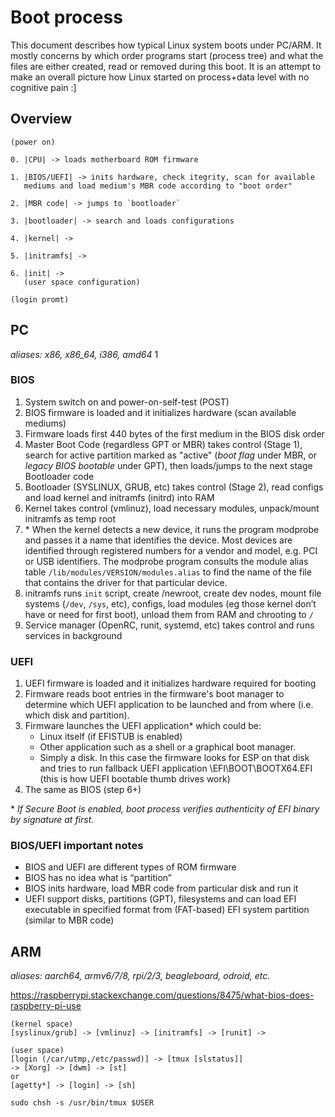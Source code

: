 # Boot process
This document describes how typical Linux system boots under PC/ARM. It mostly concerns by which order programs start (process tree) and what the files are either created, read or removed during this boot. It is an attempt to make an overall picture how Linux started on process+data level with no cognitive pain :]

## Overview
```
(power on)

0. |CPU| -> loads motherboard ROM firmware 

1. |BIOS/UEFI| -> inits hardware, check itegrity, scan for available
   mediums and load medium's MBR code according to "boot order"

2. |MBR code| -> jumps to `bootloader`

3. |bootloader| -> search and loads configurations

4. |kernel| -> 

5. |initramfs| -> 

6. |init| -> 
   (user space configuration)

(login promt)
```

## PC
*aliases: x86, x86_64, i386, amd64* 1<br>

### BIOS
1. System switch on and power-on-self-test (POST)
1. BIOS firmware is loaded and it initializes hardware (scan available mediums)
1. Firmware loads first 440 bytes of the first medium in the BIOS disk order
1. Master Boot Code (regardless GPT or MBR) takes control (Stage 1), search for active partition marked as "active" (*boot flag* under MBR, or *legacy BIOS bootable* under GPT), then loads/jumps to the next stage Bootloader code
1. Bootloader (SYSLINUX, GRUB, etc) takes control (Stage 2), read configs and load kernel and initramfs (initrd) into RAM
1. Kernel takes control (vmlinuz), load necessary modules, unpack/mount initramfs as temp root
1. \* When the kernel detects a new device, it runs the program modprobe and passes it a name that identifies the device. Most devices are identified through registered numbers for a vendor and model, e.g. PCI or USB identifiers. The modprobe program consults the module alias table `/lib/modules/VERSION/modules.alias` to find the name of the file that contains the driver for that particular device.
1. initramfs runs `init` script, create /newroot, create dev nodes, mount file systems (`/dev`, `/sys`, etc), configs, load modules (eg those kernel don’t have or need for first boot), unload them from RAM and chrooting to `/`
1. Service manager (OpenRC, runit, systemd, etc) takes control and runs services in background

### UEFI
1. UEFI firmware is loaded and it initializes hardware required for booting
1. Firmware reads boot entries in the firmware's boot manager to determine which UEFI application to be launched and from where (i.e. which disk and partition).
1. Firmware launches the UEFI application* which could be:
    * Linux itself (if EFISTUB is enabled)
    * Other application such as a shell or a graphical boot manager.
    * Simply a disk. In this case the firmware looks for ESP on that disk and tries to run fallback UEFI application \EFI\BOOT\BOOTX64.EFI (this is how UEFI bootable thumb drives work)
1. The same as BIOS (step 6+)

\* *If Secure Boot is enabled, boot process verifies authenticity of EFI binary by signature at first.*

### BIOS/UEFI important notes
* BIOS and UEFI are different types of ROM firmware
* BIOS has no idea what is “partition”
* BIOS inits hardware, load MBR code from particular disk and run it
* UEFI support disks, partitions (GPT), filesystems and can load EFI executable in specified format from (FAT-based) EFI system partition (similar to MBR code)

## ARM
*aliases: aarch64, armv6/7/8, rpi/2/3, beagleboard, odroid, etc.*

https://raspberrypi.stackexchange.com/questions/8475/what-bios-does-raspberry-pi-use

```
(kernel space)
[syslinux/grub] -> [vmlinuz] -> [initramfs] -> [runit] ->

(user space)
[login (/car/utmp,/etc/passwd)] -> [tmux [slstatus]]
-> [Xorg] -> [dwm] -> [st]
or
[agetty*] -> [login] -> [sh]

sudo chsh -s /usr/bin/tmux $USER
```
